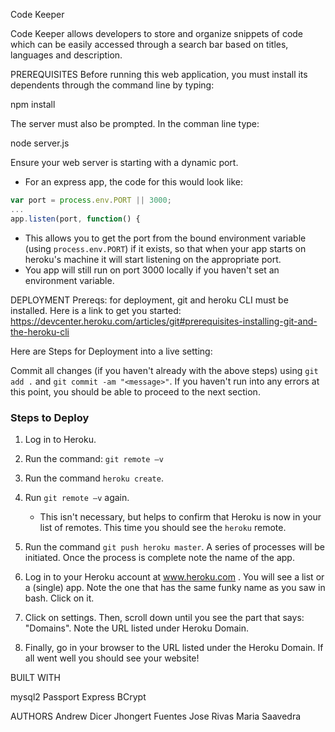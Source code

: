 
Code Keeper


Code Keeper allows developers to store and organize snippets of code which can be easily accessed through a search bar based on titles, languages and description. 



PREREQUISITES
Before running this web application, you must install its dependents through the command line by typing:

npm install

The server must also be prompted. In the comman line type:

node server.js

Ensure your web server is starting with a dynamic port.
   * For an express app, the code for this would look like:
   ```js
   var port = process.env.PORT || 3000;
   ...
   app.listen(port, function() {
   ```
   * This allows you to get the port from the bound environment variable (using `process.env.PORT`) if it exists, so that when your app starts on heroku's machine it will start listening on the appropriate port.
   * You app will still run on port 3000 locally if you haven't set an environment variable.



DEPLOYMENT
Prereqs: for deployment, git and heroku CLI must be installed. Here is a link to get you started: https://devcenter.heroku.com/articles/git#prerequisites-installing-git-and-the-heroku-cli 

Here are Steps for Deployment into a live setting:

Commit all changes (if you haven't already with the above steps) using `git add .` and `git commit -am "<message>"`. If you haven't run into any errors at this point, you should be able to proceed to the next section. 


### Steps to Deploy

1. Log in to Heroku.

2. Run the command: `git remote –v` 

3. Run the command `heroku create`.
   

4. Run `git remote –v` again.
   * This isn't necessary, but helps to confirm that Heroku is now in your list of remotes. This time you should see the `heroku` remote.
   

5. Run the command `git push heroku master`. A series of processes will be initiated. Once the process is complete note the name of the app.

6. Log in to your Heroku account at www.heroku.com . You will see a list or a (single) app. Note the one that has the same funky name as you saw in bash. Click on it.

7. Click on settings. Then, scroll down until you see the part that says: "Domains". Note the URL listed under Heroku Domain.

8. Finally, go in your browser to the URL listed under the Heroku Domain. If all went well you should see your website!

BUILT WITH

mysql2
Passport
Express
BCrypt


AUTHORS
Andrew Dicer
Jhongert Fuentes
Jose Rivas
Maria Saavedra


